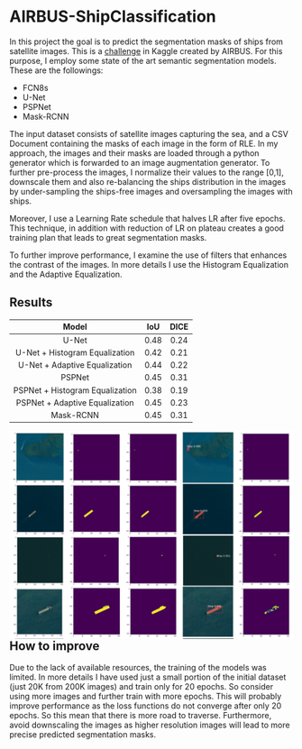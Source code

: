 # AIRBUS-ShipClassification

In this project the goal is to predict the segmentation masks of ships from satellite images. This is a [challenge](https://www.kaggle.com/c/airbus-ship-detection) in 
Kaggle created by AIRBUS. For this purpose, I employ some state of the art semantic segmentation models. 
These are the followings:

* FCN8s
* U-Net
* PSPNet
* Mask-RCNN

The input dataset consists of satellite images capturing the sea, and a CSV Document containing the masks of each image
in the form of RLE. 
In my approach, the images and their masks are loaded through a python generator which is forwarded to an image augmentation generator.
To further pre-process the images, I normalize their values to the range [0,1], downscale them and also re-balancing the
ships distribution in the images by under-sampling the ships-free images and oversampling the images with ships.

Moreover, I use a Learning Rate schedule that halves LR after five epochs. This technique, in addition with reduction of LR on plateau creates
a good training plan that leads to great segmentation masks.
 
To further improve performance, I examine the use of filters that enhances the contrast of the images. In more details I
 use the Histogram Equalization and the Adaptive Equalization. 

## Results 
 |              Model              	|  IoU 	| DICE 	|
|:-------------------------------:	|:----:	|:----:	|
| U-Net                           	| 0.48 	| 0.24 	|
| U-Net + Histogram Equalization  	| 0.42 	| 0.21 	|
| U-Net + Adaptive Equalization   	| 0.44 	| 0.22 	|
| PSPNet                          	| 0.45 	| 0.31 	|
| PSPNet + Histogram Equalization 	| 0.38 	| 0.19 	|
| PSPNet + Adaptive Equalization  	| 0.45 	| 0.23 	|
| Mask-RCNN                       	| 0.45 	| 0.31 	|
  

<img src="https://github.com/GiorgosMandi/AIRBUS-ShipDetection/blob/master/notebooks/results_example.png?raw=true" alt="Markdown Monster icon"  style="float: left; margin-right: 10px;" />

## How to improve

Due to the lack of available resources, the training of the models was limited. In more details I  have used just a small portion of the initial dataset (just 20K from 200K images)
and train only for 20 epochs. So consider using more images and further train with more epochs. This will probably improve performance as the loss functions do not converge
 after only 20 epochs. So this mean that there is more road to traverse. Furthermore, avoid downscaling the images as higher resolution images will lead to more precise predicted segmentation masks.